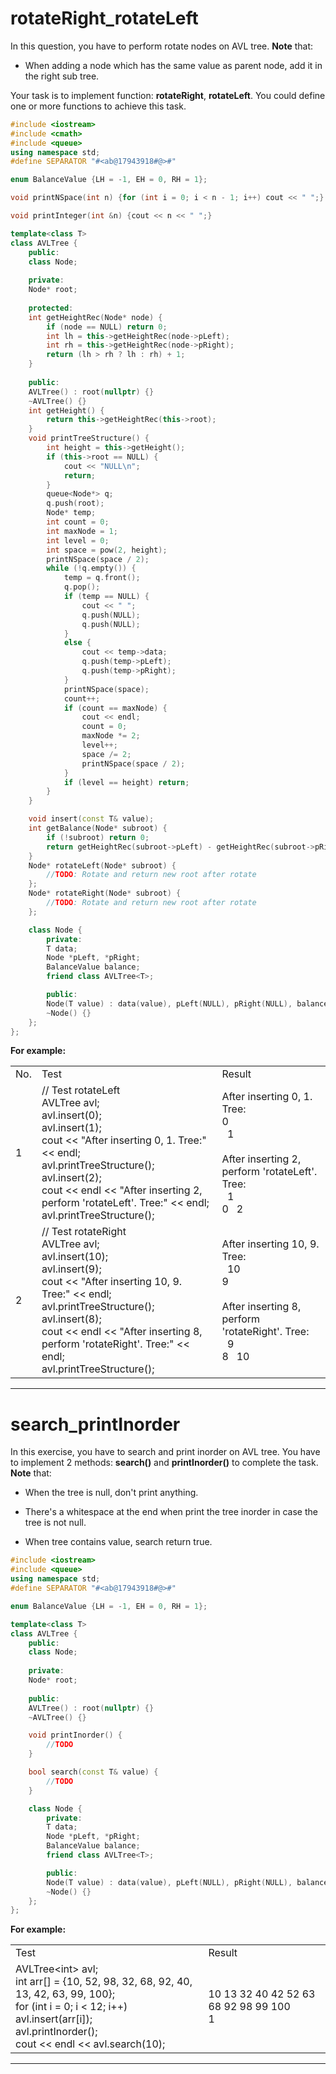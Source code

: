 # rotateRight_rotateLeft

In this question, you have to perform rotate nodes on AVL tree. **Note** that:

- When adding a node which has the same value as parent node, add it in the right sub tree.

Your task is to implement function: **rotateRight**, **rotateLeft**. You could define one or more functions to achieve this task.
```cpp
#include <iostream>
#include <cmath>
#include <queue>
using namespace std;
#define SEPARATOR "#<ab@17943918#@>#"

enum BalanceValue {LH = -1, EH = 0, RH = 1};

void printNSpace(int n) {for (int i = 0; i < n - 1; i++) cout << " ";}

void printInteger(int &n) {cout << n << " ";}

template<class T>
class AVLTree {
    public:
    class Node;
    
    private:
    Node* root;
    
    protected:
    int getHeightRec(Node* node) {
        if (node == NULL) return 0;
        int lh = this->getHeightRec(node->pLeft);
        int rh = this->getHeightRec(node->pRight);
        return (lh > rh ? lh : rh) + 1;
    }
    
    public:
    AVLTree() : root(nullptr) {}
    ~AVLTree() {}
    int getHeight() {
        return this->getHeightRec(this->root);
    }
    void printTreeStructure() {
        int height = this->getHeight();
        if (this->root == NULL) {
            cout << "NULL\n";
            return;
        }
        queue<Node*> q;
        q.push(root);
        Node* temp;
        int count = 0;
        int maxNode = 1;
        int level = 0;
        int space = pow(2, height);
        printNSpace(space / 2);
        while (!q.empty()) {
            temp = q.front();
            q.pop();
            if (temp == NULL) {
                cout << " ";
                q.push(NULL);
                q.push(NULL);
            }
            else {
                cout << temp->data;
                q.push(temp->pLeft);
                q.push(temp->pRight);
            }
            printNSpace(space);
            count++;
            if (count == maxNode) {
                cout << endl;
                count = 0;
                maxNode *= 2;
                level++;
                space /= 2;
                printNSpace(space / 2);
            }
            if (level == height) return;
        }
    }

    void insert(const T& value);
    int getBalance(Node* subroot) {
        if (!subroot) return 0;
        return getHeightRec(subroot->pLeft) - getHeightRec(subroot->pRight);
    }
    Node* rotateLeft(Node* subroot) {
        //TODO: Rotate and return new root after rotate
    };
    Node* rotateRight(Node* subroot) {
        //TODO: Rotate and return new root after rotate
    };

    class Node {
        private:
        T data;
        Node *pLeft, *pRight;
        BalanceValue balance;
        friend class AVLTree<T>;

        public:
        Node(T value) : data(value), pLeft(NULL), pRight(NULL), balance(EH) {}
        ~Node() {}
    };
};
```
**For example:**

<table>
    <tr>
        <td>No.</td>
        <td>Test</td>
        <td>Result</td>
    </tr>
    <tr>
        <td>1</td>
        <td>
            // Test rotateLeft<br/>
            AVLTree<int> avl;<br/>
            avl.insert(0);<br/>
            avl.insert(1);<br/>
            cout << "After inserting 0, 1. Tree:" << endl;<br/>
            avl.printTreeStructure();<br/>
            avl.insert(2);<br/>
            cout << endl << "After inserting 2, perform 'rotateLeft'. Tree:" << endl;<br/>
            avl.printTreeStructure();
        </td>
        <td>
            After inserting 0, 1. Tree:<br/>
            0<br/>
            &nbsp&nbsp1<br/>
            <br/>
            After inserting 2, perform 'rotateLeft'. Tree:<br/>
            &nbsp&nbsp1<br/>
            0&nbsp&nbsp&nbsp2
        </td>
    </tr>
    <tr>
        <td>2</td>
        <td>
            // Test rotateRight<br/>
            AVLTree<int> avl;<br/>
            avl.insert(10);<br/>
            avl.insert(9);<br/>
            cout << "After inserting 10, 9. Tree:" << endl;<br/>
            avl.printTreeStructure();<br/>
            avl.insert(8);<br/>
            cout << endl << "After inserting 8, perform 'rotateRight'. Tree:" << endl;<br/>
            avl.printTreeStructure();
        </td>
        <td>
            After inserting 10, 9. Tree:<br/>
            &nbsp&nbsp10<br/>
            9<br/>
            <br/>
            After inserting 8, perform 'rotateRight'. Tree:<br/>
            &nbsp&nbsp9<br/>
            8&nbsp&nbsp&nbsp10
        </td>
    </tr>
</table>

---
# search_printInorder

In this exercise, you have to search and print inorder on AVL tree. You have to implement 2 methods: **search()** and **printInorder()** to complete the task. **Note** that:

- When the tree is null, don't print anything. 

- There's a whitespace at the end when print the tree inorder in case the tree is not null.

- When tree contains value, search return true.
```cpp
#include <iostream>
#include <queue>
using namespace std;
#define SEPARATOR "#<ab@17943918#@>#"

enum BalanceValue {LH = -1, EH = 0, RH = 1};

template<class T>
class AVLTree {
    public:
    class Node;
    
    private:
    Node* root;
    
    public:
    AVLTree() : root(nullptr) {}
    ~AVLTree() {}

    void printInorder() {
        //TODO
    }

    bool search(const T& value) {
        //TODO
    }

    class Node {
        private:
        T data;
        Node *pLeft, *pRight;
        BalanceValue balance;
        friend class AVLTree<T>;

        public:
        Node(T value) : data(value), pLeft(NULL), pRight(NULL), balance(EH) {}
        ~Node() {}
    };
};
```
**For example:**

<table>
    <tr>
        <td>Test</td>
        <td>Result</td>
    </tr>
    <tr>
        <td>
            AVLTree&ltint&gt avl;<br/>
            int arr[] = {10, 52, 98, 32, 68, 92, 40, 13, 42, 63, 99, 100};<br/>
            for (int i = 0; i < 12; i++) avl.insert(arr[i]);<br/>
            avl.printInorder();<br/>
            cout << endl << avl.search(10);
        </td>
        <td>
            10 13 32 40 42 52 63 68 92 98 99 100<br/>
            1
        </td>
    </tr>
</table>

---
